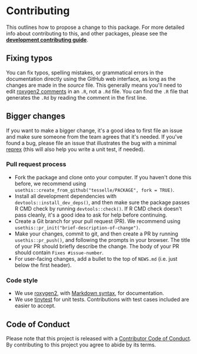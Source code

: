 # Contributing

This outlines how to propose a change to this package. For more detailed info about contributing to this, and other packages, please see the [**development contributing guide**](https://github.com/ArchaeoStat/ArchaeoPhases/blob/master/.github/CONTRIBUTING.md).

## Fixing typos

You can fix typos, spelling mistakes, or grammatical errors in the documentation directly using the GitHub web interface, as long as the changes are made in the _source_ file. This generally means you'll need to edit [roxygen2 comments](https://roxygen2.r-lib.org/articles/roxygen2.html) in an `.R`, not a `.Rd` file. You can find the `.R` file that generates the `.Rd` by reading the comment in the first line.

## Bigger changes

If you want to make a bigger change, it's a good idea to first file an issue and make sure someone from the team agrees that it's needed. If you've found a bug, please file an issue that illustrates the bug with a minimal [reprex](https://www.tidyverse.org/help/#reprex) (this will also help you write a unit test, if needed).

### Pull request process

* Fork the package and clone onto your computer. If you haven't done this before, we recommend using `usethis::create_from_github("tesselle/PACKAGE", fork = TRUE)`.
* Install all development dependencies with `devtools::install_dev_deps()`, and then make sure the package passes R CMD check by running `devtools::check()`.  If R CMD check doesn't pass cleanly, it's a good idea to ask for help before continuing.
* Create a Git branch for your pull request (PR). We recommend using `usethis::pr_init("brief-description-of-change")`.
* Make your changes, commit to git, and then create a PR by running `usethis::pr_push()`, and following the prompts in your browser. The title of your PR should briefly describe the change. The body of your PR should contain `Fixes #issue-number`.
* For user-facing changes, add a bullet to the top of `NEWS.md` (i.e. just below the first header).

### Code style

* We use [roxygen2](https://cran.r-project.org/package=roxygen2), with [Markdown syntax](https://cran.r-project.org/web/packages/roxygen2/vignettes/rd-formatting.html), for documentation.
* We use [tinytest](https://cran.r-project.org/package=tinytest) for unit tests. Contributions with test cases included are easier to accept.

## Code of Conduct

Please note that this project is released with a [Contributor Code of Conduct](https://github.com/ArchaeoStat/ArchaeoPhases/blob/master/.github/CODE_OF_CONDUCT.md). By contributing to this project you agree to abide by its terms.
